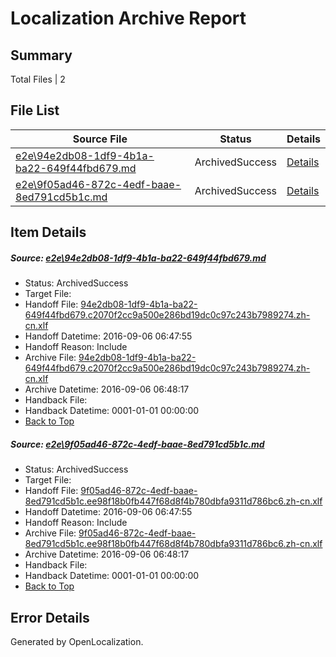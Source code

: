 # <a name='report-top'></a> Localization Archive Report

## Summary
 Total Files | 2

## File List
 Source File | Status | Details 
 ----------- | ------ | ------- 
 [e2e\94e2db08-1df9-4b1a-ba22-649f44fbd679.md](https://github.com/OpenLocalizationTestOrg/ol-test0/blob/e6320df09f2f9c35fee4cea332d703f22344e29c/e2e/94e2db08-1df9-4b1a-ba22-649f44fbd679.md) | ArchivedSuccess | [Details](#3940f97084b73e836f8ea91262db3c0face3df071)
 [e2e\9f05ad46-872c-4edf-baae-8ed791cd5b1c.md](https://github.com/OpenLocalizationTestOrg/ol-test0/blob/e6320df09f2f9c35fee4cea332d703f22344e29c/e2e/9f05ad46-872c-4edf-baae-8ed791cd5b1c.md) | ArchivedSuccess | [Details](#003b090b8e3662b013108e857fefae5bd881e5892)

## Item Details
##### <a name='3940f97084b73e836f8ea91262db3c0face3df071'></a> Source: [e2e\94e2db08-1df9-4b1a-ba22-649f44fbd679.md](https://github.com/OpenLocalizationTestOrg/ol-test0/blob/e6320df09f2f9c35fee4cea332d703f22344e29c/e2e/94e2db08-1df9-4b1a-ba22-649f44fbd679.md)
* Status: ArchivedSuccess
* Target File: 
* Handoff File: [94e2db08-1df9-4b1a-ba22-649f44fbd679.c2070f2cc9a500e286bd19dc0c97c243b7989274.zh-cn.xlf](https://github.com/OpenLocalizationTestOrg/ol-test0-handoff/blob/a3b9b7680ec79aca64aa074cc9a816c633767bb5/ol-handoff/OpenLocalizationTestOrg/ol-test0-zhcn/ci/ht/94e2db08-1df9-4b1a-ba22-649f44fbd679.c2070f2cc9a500e286bd19dc0c97c243b7989274.zh-cn.xlf)
* Handoff Datetime: 2016-09-06 06:47:55
* Handoff Reason: Include
* Archive File: [94e2db08-1df9-4b1a-ba22-649f44fbd679.c2070f2cc9a500e286bd19dc0c97c243b7989274.zh-cn.xlf](https://github.com/OpenLocalizationTestOrg/ol-test0-handoff/blob/09d64dbfb972269a17fcb80a424895ff41a3635b/ol-archive/OpenLocalizationTestOrg/ol-test0-zhcn/ci/ht/94e2db08-1df9-4b1a-ba22-649f44fbd679.c2070f2cc9a500e286bd19dc0c97c243b7989274.zh-cn.xlf)
* Archive Datetime: 2016-09-06 06:48:17
* Handback File: 
* Handback Datetime: 0001-01-01 00:00:00
* [Back to Top](#report-top)

##### <a name='003b090b8e3662b013108e857fefae5bd881e5892'></a> Source: [e2e\9f05ad46-872c-4edf-baae-8ed791cd5b1c.md](https://github.com/OpenLocalizationTestOrg/ol-test0/blob/e6320df09f2f9c35fee4cea332d703f22344e29c/e2e/9f05ad46-872c-4edf-baae-8ed791cd5b1c.md)
* Status: ArchivedSuccess
* Target File: 
* Handoff File: [9f05ad46-872c-4edf-baae-8ed791cd5b1c.ee98f18b0fb447f68d8f4b780dbfa9311d786bc6.zh-cn.xlf](https://github.com/OpenLocalizationTestOrg/ol-test0-handoff/blob/a3b9b7680ec79aca64aa074cc9a816c633767bb5/ol-handoff/OpenLocalizationTestOrg/ol-test0-zhcn/ci/ht/9f05ad46-872c-4edf-baae-8ed791cd5b1c.ee98f18b0fb447f68d8f4b780dbfa9311d786bc6.zh-cn.xlf)
* Handoff Datetime: 2016-09-06 06:47:55
* Handoff Reason: Include
* Archive File: [9f05ad46-872c-4edf-baae-8ed791cd5b1c.ee98f18b0fb447f68d8f4b780dbfa9311d786bc6.zh-cn.xlf](https://github.com/OpenLocalizationTestOrg/ol-test0-handoff/blob/09d64dbfb972269a17fcb80a424895ff41a3635b/ol-archive/OpenLocalizationTestOrg/ol-test0-zhcn/ci/ht/9f05ad46-872c-4edf-baae-8ed791cd5b1c.ee98f18b0fb447f68d8f4b780dbfa9311d786bc6.zh-cn.xlf)
* Archive Datetime: 2016-09-06 06:48:17
* Handback File: 
* Handback Datetime: 0001-01-01 00:00:00
* [Back to Top](#report-top)


## Error Details

Generated by OpenLocalization.

